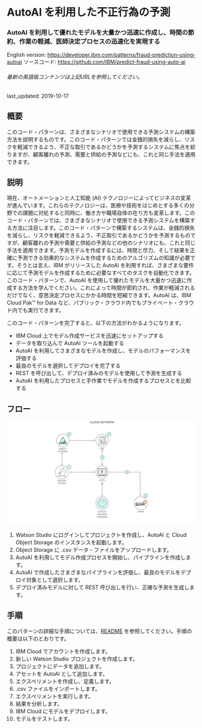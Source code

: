 # AutoAI を利用した不正行為の予測

### AutoAI を利用して優れたモデルを大量かつ迅速に作成し、時間の節約、作業の軽減、医師決定プロセスの迅速化を実現する

English version: https://developer.ibm.com/patterns/fraud-prediction-using-autoai
  ソースコード: https://github.com/IBM/predict-fraud-using-auto-ai

###### 最新の英語版コンテンツは上記URLを参照してください。
last_updated: 2019-10-17

 ## 概要

このコード・パターンは、さまざまなシナリオで使用できる予測システムの構築方法を説明するものです。このコード・パターンでは金銭的損失を減らし、リスクを軽減できるよう、不正な取引であるかどうかを予測するシステムに焦点を絞りますが、顧客離れの予測、需要と供給の予測などにも、これと同じ手法を適用できます。

## 説明

現在、オートメーションと人工知能 (AI) テクノロジーによってビジネスの変革が進んでいます。これらのテクノロジーは、医療や技術をはじめとする多くの分野での課題に対処すると同時に、働き方や職場自体の在り方も変革します。このコード・パターンでは、さまざまなシナリオで使用できる予測システムを構築する方法に注目します。このコード・パターンで構築するシステムは、金銭的損失を減らし、リスクを軽減できるよう、不正取引であるかどうかを予測するものですが、顧客離れの予測や需要と供給の予測などの他のシナリオにも、これと同じ手法を適用できます。予測モデルを作成するには、時間と尽力、そして結果を正確に予測できる効果的なシステムを作成するためのアルゴリズムの知識が必要です。そうとは言え、IBM がリリースした AutoAI を利用すれば、さまざまな要件に応じて予測モデルを作成するために必要なすべてのタスクを自動化できます。このコード・パターンで、AutoAI を使用して優れたモデルを大量かつ迅速に作成する方法を学んでください。これによって時間が節約され、作業が軽減されるだけでなく、意思決定プロセスにかかる時間を短縮できます。AutoAI は、IBM Cloud Pak&trade; for Data など、パブリック・クラウド内でもプライベート・クラウド内でも実行できます。

このコード・パターンを完了すると、以下の方法がわかるようになります。

* IBM Cloud 上でモデル作成サービスを迅速にセットアップする
* データを取り込んで AutoAI ツールを起動する
* AutoAI を利用してさまざまなモデルを作成し、モデルのパフォーマンスを評価する
* 最良のモデルを選択してデプロイを完了する
* REST を呼び出して、デプロイ済みのモデルを使用して予測を生成する
* AutoAI を利用したプロセスと手作業でモデルを作成するプロセスとを比較する

## フロー

![不正予測 AutoAI](./images/fraud-prediction-autoai.png)

1. Watson Studio にログインしてプロジェクトを作成し、AutoAI と Cloud Object Storage のインスタンスを起動します。
1. Object Storage に .csv データ・ファイルをアップロードします。
1. AutoAI を利用してモデル作成プロセスを開始し、パイプラインを作成します。
1. AutoAI で作成したさまざまなパイプラインを評価し、最良のモデルをデプロイ対象として選択します。
1. デプロイ済みモデルに対して REST 呼び出しを行い、正確な予測を生成します。

## 手順

このパターンの詳細な手順については、[README](https://github.com/IBM/predict-fraud-using-auto-ai/blob/master/README.md) を参照してください。手順の概要は以下のとおりです。

1. IBM Cloud でアカウントを作成します。
1. 新しい Watson Studio プロジェクトを作成します。
1. プロジェクトにデータを追加します。
1. アセットを AutoAI として追加します。
1. エクスペリメントを作成し、定義します。
1. .csv ファイルをインポートします。
1. エクスペリメントを実行します。
1. 結果を分析します。
1. IBM Cloud にモデルをデプロイします。
1. モデルをテストします。
